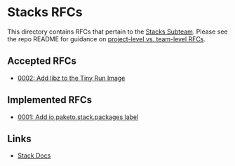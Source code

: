 # Stacks RFCs

This directory contains RFCs that pertain to the [Stacks Subteam](https://github.com/paketo-buildpacks/community/blob/main/TEAMS.md#stacks-team). Please see the repo README for guidance on [project-level vs. team-level RFCs](../../README.md#project-level-vs-team-level-rfcs).

## Accepted RFCs

* [0002: Add libz to the Tiny Run Image](0002-add-libz.md)


## Implemented RFCs

* [0001: Add io.paketo.stack.packages label](0001-stack-package-metadata.md)

## Links

* [Stack Docs](https://paketo.io/docs/concepts/stacks/)
